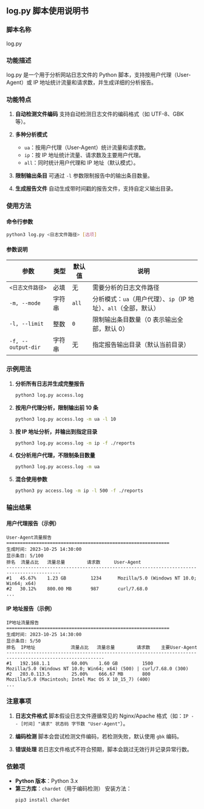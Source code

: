  log.py 脚本使用说明书                                       
----------------------------------------------------------------

### **脚本名称**
log.py

### **功能描述**
log.py 是一个用于分析网站日志文件的 Python 脚本，支持按用户代理（User-Agent）或 IP 地址统计流量和请求数，并生成详细的分析报告。

### **功能特点**
1. **自动检测文件编码**
   支持自动检测日志文件的编码格式（如 UTF-8、GBK 等）。

2. **多种分析模式**
   - `ua`：按用户代理（User-Agent）统计流量和请求数。
   - `ip`：按 IP 地址统计流量、请求数及主要用户代理。
   - `all`：同时统计用户代理和 IP 地址（默认模式）。

3. **限制输出条目**
   可通过 `-l` 参数限制报告中的输出条目数量。

4. **生成报告文件**
   自动生成带时间戳的报告文件，支持自定义输出目录。

### **使用方法**

#### **命令行参数**
```bash
python3 log.py <日志文件路径> [选项]
```

#### **参数说明**
| 参数               | 类型    | 默认值  | 说明                                                                 |
|--------------------|---------|---------|----------------------------------------------------------------------|
| `<日志文件路径>`    | 必填    | 无      | 需要分析的日志文件路径                                               |
| `-m, --mode`       | 字符串  | `all`   | 分析模式：`ua`（用户代理）、`ip`（IP 地址）、`all`（全部，默认）      |
| `-l, --limit`      | 整数    | `0`     | 限制输出条目数量（0 表示输出全部，默认 0）                           |
| `-f, --output-dir` | 字符串  | 无      | 指定报告输出目录（默认当前目录）                                     |

### **示例用法**

1. **分析所有日志并生成完整报告**
   ```bash
   python3 log.py access.log
   ```

2. **按用户代理分析，限制输出前 10 条**
   ```bash
   python3 log.py access.log -m ua -l 10
   ```

3. **按 IP 地址分析，并输出到指定目录**
   ```bash
   python3 log.py access.log -m ip -f ./reports
   ```

4. **仅分析用户代理，不限制条目数量**
   ```bash
   python3 log.py access.log -m ua
   ```

5. **混合使用参数**
   ```bash
   python3 py access.log -m ip -l 500 -f ./reports
   ```

### **输出结果**

#### **用户代理报告**（示例）
```
User-Agent流量报告
============================================================
生成时间: 2023-10-25 14:30:00
显示条目: 5/100
排名  流量占比   流量总量        请求数     User-Agent
------------------------------------------------------------------------------------------
#1   45.67%    1.23 GB         1234      Mozilla/5.0 (Windows NT 10.0; Win64; x64)
#2   30.12%    800.00 MB       987       curl/7.68.0
...
```

#### **IP 地址报告**（示例）
```
IP地址流量报告
============================================================
生成时间: 2023-10-25 14:30:00
显示条目: 5/50
排名  IP地址             流量占比   流量总量        请求数    主要User-Agent
----------------------------------------------------------------------------------------------------------
#1   192.168.1.1        60.00%    1.60 GB         1500      Mozilla/5.0 (Windows NT 10.0; Win64; x64) (500) | curl/7.68.0 (300)
#2   203.0.113.5        25.00%    666.67 MB       800       Mozilla/5.0 (Macintosh; Intel Mac OS X 10_15_7) (400)
...
```

### **注意事项**
1. **日志文件格式**
   脚本假设日志文件遵循常见的 Nginx/Apache 格式（如：`IP - - [时间] "请求" 状态码 字节数 "User-Agent"`）。

2. **编码检测**
   脚本会尝试检测文件编码，若检测失败，默认使用 `gbk` 编码。

3. **错误处理**
   若日志文件格式不符合预期，脚本会跳过无效行并记录异常行数。

### **依赖项**
- **Python 版本**：Python 3.x
- **第三方库**：`chardet`（用于编码检测）
  安装方法：
  ```bash
  pip3 install chardet
  ```
